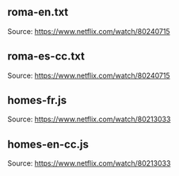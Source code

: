## roma-en.txt
Source: https://www.netflix.com/watch/80240715

## roma-es-cc.txt
Source: https://www.netflix.com/watch/80240715

## homes-fr.js
Source: https://www.netflix.com/watch/80213033

## homes-en-cc.js
Source: https://www.netflix.com/watch/80213033
